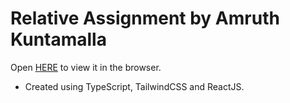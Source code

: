 # Relative Assignment by Amruth Kuntamalla

Open [HERE](https://amruth-k99.github.io/relative-assignment-by-amruth/) to view it in the browser.

- Created using TypeScript, TailwindCSS and ReactJS.
